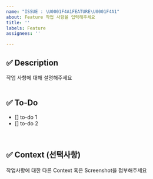 ```yaml
---
name: "ISSUE : \U0001F4A1FEATURE\U0001F4A1"
about: Feature 작업 사항을 입력해주세요
title: ''
labels: Feature
assignees: ''

---
```


## ✅ Description

작업 사항에 대해 설명해주세요
</br>
</br>

## ✅ To-Do

- [] to-do 1
- [] to-do 2
</br>


## ✅ Context (선택사항)

작업사항에 대한 다른 Context 혹은 Screenshot을 첨부해주세요
